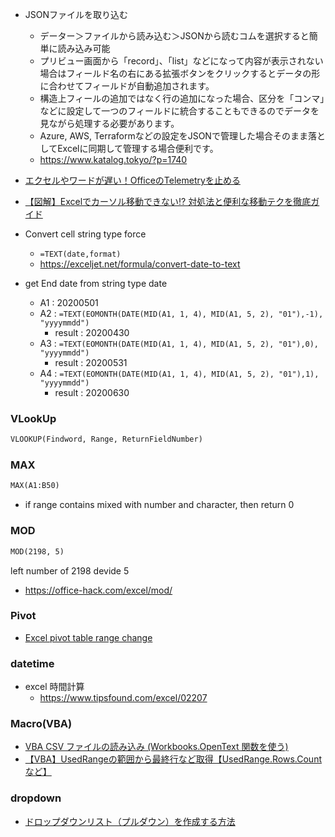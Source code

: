 * JSONファイルを取り込む
    * データー＞ファイルから読み込む＞JSONから読むコムを選択すると簡単に読み込み可能
    * プリビュー画面から「record」、「list」などになって内容が表示されない場合はフィールド名の右にある拡張ボタンをクリックするとデータの形に合わせてフィールドが自動追加されます。
    * 構造上フィールの追加ではなく行の追加になった場合、区分を「コンマ」などに設定して一つのフィールドに統合することもできるのでデータを見ながら処理する必要があります。
    * Azure, AWS, Terraformなどの設定をJSONで管理した場合そのまま落としてExcelに同期して管理する場合便利です。
    * https://www.katalog.tokyo/?p=1740

* [エクセルやワードが遅い！OfficeのTelemetryを止める](https://nyanto.jimdofree.com/%EF%BD%B4%EF%BD%B8%EF%BD%BE%EF%BE%99%E9%96%A2%E6%95%B0-%E5%95%8F%E9%A1%8C%E8%A7%A3%E6%B1%BA/%E3%82%A8%E3%82%AF%E3%82%BB%E3%83%AB%E3%81%AE%E9%96%8B%E3%81%8F%E3%82%84%E4%BF%9D%E5%AD%98-%E9%96%89%E3%81%98%E3%82%8B%E3%81%8C%E9%81%85%E3%81%84-office%E3%81%AEtelemetry%E3%82%92%E6%AD%A2%E3%82%81%E3%82%8B%E6%96%B9%E6%B3%95/)
* [【図解】Excelでカーソル移動できない⁉︎ 対処法と便利な移動テクを徹底ガイド](https://mainichi.doda.jp/article/2019/10/28/1733.html#%E3%82%AB%E3%83%BC%E3%82%BD%E3%83%AB%E3%82%92%E7%A7%BB%E5%8B%95%E3%81%99%E3%82%8B%E3%81%A8%E7%94%BB%E9%9D%A2%E3%81%8C%E3%82%B9%E3%82%AF%E3%83%AD%E3%83%BC%E3%83%AB%E3%81%95%E3%82%8C%E3%81%A6%E3%81%97%E3%81%BE%E3%81%86%E3%81%A8%E3%81%8D%E3%81%AE%E5%AF%BE%E5%87%A6%E6%B3%95)

* Convert cell string type force
  * `=TEXT(date,format)`
  * https://exceljet.net/formula/convert-date-to-text

* get End date from string type date
  * A1 : 20200501
  * A2 : `=TEXT(EOMONTH(DATE(MID(A1, 1, 4), MID(A1, 5, 2), "01"),-1), "yyyymmdd")`
    * result : 20200430
  * A3 : `=TEXT(EOMONTH(DATE(MID(A1, 1, 4), MID(A1, 5, 2), "01"),0), "yyyymmdd")`
    * result : 20200531
  * A4 : `=TEXT(EOMONTH(DATE(MID(A1, 1, 4), MID(A1, 5, 2), "01"),1), "yyyymmdd")`
    * result : 20200630
 
### VLookUp

```vb
VLOOKUP(Findword, Range, ReturnFieldNumber)
```

### MAX

```vb
MAX(A1:B50)
```
* if range contains mixed with number and character, then return 0

### MOD
```vb
MOD(2198, 5)
```
left number of 2198 devide 5 
* https://office-hack.com/excel/mod/

### Pivot

* [Excel pivot table range change](https://office-hack.com/excel/pivot-table-range-change/)

### datetime

* excel 時間計算
  * https://www.tipsfound.com/excel/02207

### Macro(VBA)

* [VBA CSV ファイルの読み込み (Workbooks.OpenText 関数を使う)](https://www.tipsfound.com/vba/18015)
* [【VBA】UsedRangeの範囲から最終行など取得【UsedRange.Rows.Countなど】](https://daitaideit.com/vba-usedrange/)

### dropdown

- [ドロップダウンリスト（プルダウン）を作成する方法](https://www.pc-koubou.jp/magazine/38812)
